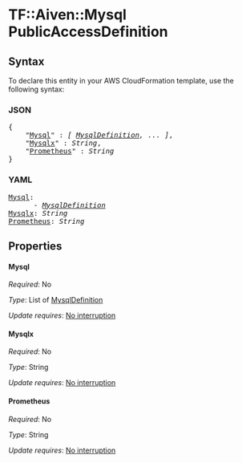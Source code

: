 # TF::Aiven::Mysql PublicAccessDefinition

## Syntax

To declare this entity in your AWS CloudFormation template, use the following syntax:

### JSON

<pre>
{
    "<a href="#mysql" title="Mysql">Mysql</a>" : <i>[ <a href="mysqldefinition.md">MysqlDefinition</a>, ... ]</i>,
    "<a href="#mysqlx" title="Mysqlx">Mysqlx</a>" : <i>String</i>,
    "<a href="#prometheus" title="Prometheus">Prometheus</a>" : <i>String</i>
}
</pre>

### YAML

<pre>
<a href="#mysql" title="Mysql">Mysql</a>: <i>
      - <a href="mysqldefinition.md">MysqlDefinition</a></i>
<a href="#mysqlx" title="Mysqlx">Mysqlx</a>: <i>String</i>
<a href="#prometheus" title="Prometheus">Prometheus</a>: <i>String</i>
</pre>

## Properties

#### Mysql

_Required_: No

_Type_: List of <a href="mysqldefinition.md">MysqlDefinition</a>

_Update requires_: [No interruption](https://docs.aws.amazon.com/AWSCloudFormation/latest/UserGuide/using-cfn-updating-stacks-update-behaviors.html#update-no-interrupt)

#### Mysqlx

_Required_: No

_Type_: String

_Update requires_: [No interruption](https://docs.aws.amazon.com/AWSCloudFormation/latest/UserGuide/using-cfn-updating-stacks-update-behaviors.html#update-no-interrupt)

#### Prometheus

_Required_: No

_Type_: String

_Update requires_: [No interruption](https://docs.aws.amazon.com/AWSCloudFormation/latest/UserGuide/using-cfn-updating-stacks-update-behaviors.html#update-no-interrupt)

